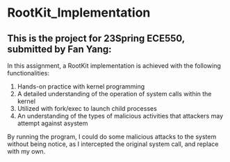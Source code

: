 # RootKit_Implementation

## This is the project for 23Spring ECE550, submitted by Fan Yang:

In this assignment, a RootKit implementation is achieved with the following functionalities:
1. Hands-on practice with kernel programming
2. A detailed understanding of the operation of system calls within the kernel
3. Utilized with fork/exec to launch child processes
4. An understanding of the types of malicious activities that attackers may attempt against asystem

By running the program, I could do some malicious attacks to the system without being notice, as I intercepted the original system call, and replace with my own.

